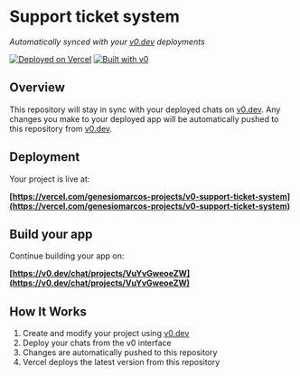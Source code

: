# Support ticket system

*Automatically synced with your [v0.dev](https://v0.dev) deployments*

[![Deployed on Vercel](https://img.shields.io/badge/Deployed%20on-Vercel-black?style=for-the-badge&logo=vercel)](https://vercel.com/genesiomarcos-projects/v0-support-ticket-system)
[![Built with v0](https://img.shields.io/badge/Built%20with-v0.dev-black?style=for-the-badge)](https://v0.dev/chat/projects/VuYvGweoeZW)

## Overview

This repository will stay in sync with your deployed chats on [v0.dev](https://v0.dev).
Any changes you make to your deployed app will be automatically pushed to this repository from [v0.dev](https://v0.dev).

## Deployment

Your project is live at:

**[https://vercel.com/genesiomarcos-projects/v0-support-ticket-system](https://vercel.com/genesiomarcos-projects/v0-support-ticket-system)**

## Build your app

Continue building your app on:

**[https://v0.dev/chat/projects/VuYvGweoeZW](https://v0.dev/chat/projects/VuYvGweoeZW)**

## How It Works

1. Create and modify your project using [v0.dev](https://v0.dev)
2. Deploy your chats from the v0 interface
3. Changes are automatically pushed to this repository
4. Vercel deploys the latest version from this repository